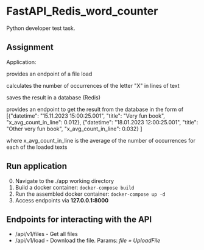# FastAPI_Redis_word_counter
Python developer test task.

## Assignment
Application:

provides an endpoint of a file load

calculates the number of occurrences of the letter "X" in lines of text

saves the result in a database (Redis)

provides an endpoint to get the result from the database in the form of [{"datetime": "15.11.2023 15:00:25.001", "title": "Very fun book", "x_avg_count_in_line": 0.012}, {"datetime": "18.01.2023 12:00:25.001", "title": "Other very fun book", "x_avg_count_in_line": 0.032} ]

where x_avg_count_in_line is the average of the number of occurrences for each of the loaded texts

## Run application
0. Navigate to the ./app working directory
1. Build a docker container:
   ```docker-compose build```
2. Run the assembled docker container:
   ```docker-compose up -d```
3. Access endpoints via **127.0.0.1:8000**
## Endpoints for interacting with the API
- /api/v1/files - Get all files
- /api/v1/load - Download the file. Params: *file = UploadFile*
